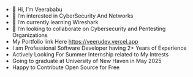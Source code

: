 - 👋 Hi, I’m Veerababu
- 👀 I’m interested in CyberSecurity And Networks
- 🌱 I’m currently learning Wireshark
- 💞️ I’m looking to collaborate on Cybersecurity and Pentesting Organizations
-  My Portfolio link Here https://veerudev.vercel.app
-  I am Professional Software Developer having 2+ Years of Experience
-  Actively Looking For Summer Internship related to My Intrests
-  Going to graduate at University of New Haven in May 2025
-  Happy to Contribute Open Source for Free
<!---
vsank25/vsank25 is a ✨ special ✨ repository because its `README.md` (this file) appears on your GitHub profile.
You can click the Preview link to take a look at your changes.
--->
